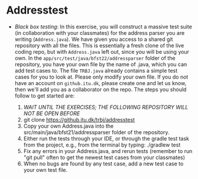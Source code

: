# Addresstest

* *Black box testing*: In this exercise, you will construct a massive test suite (in collaboration with your classmates) for the address parser you are writing (`Address.java`). We have given you access to a shared git repository with all the files. This is essentially a fresh clone of the live coding repo, but with `Address.java` left out, since you will be using your own. In the  `app/src/test/java/bfst22/addressparser` folder of the repository, you have your own file by the name of <username>.java, which you can add test cases to. The file `TRBJ.java` already contains a simple test cases for you to look at. Please only modify your own file. If you do not have an account on `github.itu.dk`, please create one and let us know, then we'll add you as a collaborator on the repo. The steps you should follow to get started are:

  1. *WAIT UNTIL THE EXERCISES; THE FOLLOWING REPOSITORY WILL NOT BE OPEN BEFORE*
  2. git clone <https://github.itu.dk/trbj/addresstest>
  3. Copy your own Address.java into the src/main/java/bfst21/addressparser folder of the repository.
  4. Either run the tests through your IDE, or through the gradle test task from the project, e.g., from the terminal by typing: ./gradlew test
  5. Fix any errors in your Address.java, and rerun tests (remember to run "git pull" often to get the newest test cases from your classmates)
  6. When no bugs are found by any test case, add a new test case to your own test file.

